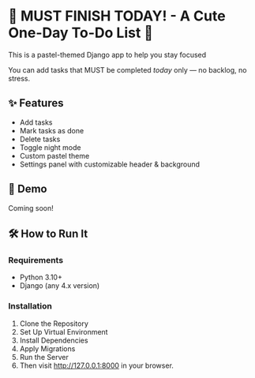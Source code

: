 # 🌸 MUST FINISH TODAY! - A Cute One-Day To-Do List 🐇
This is a pastel-themed Django app to help you stay focused

You can add tasks that MUST be completed *today* only — no backlog, no stress.

## ✨ Features
- Add tasks
- Mark tasks as done
- Delete tasks
- Toggle night mode
- Custom pastel theme
- Settings panel with customizable header & background

## 📸 Demo

Coming soon!

## 🛠 How to Run It
### Requirements
- Python 3.10+
- Django (any 4.x version)
### Installation
1. Clone the Repository
2. Set Up Virtual Environment
3. Install Dependencies
4. Apply Migrations
5. Run the Server
6. Then visit http://127.0.0.1:8000 in your browser.
